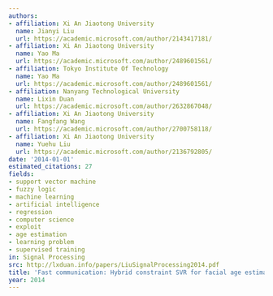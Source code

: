 ```yaml
---
authors:
- affiliation: Xi An Jiaotong University
  name: Jianyi Liu
  url: https://academic.microsoft.com/author/2143417181/
- affiliation: Xi An Jiaotong University
  name: Yao Ma
  url: https://academic.microsoft.com/author/2489601561/
- affiliation: Tokyo Institute Of Technology
  name: Yao Ma
  url: https://academic.microsoft.com/author/2489601561/
- affiliation: Nanyang Technological University
  name: Lixin Duan
  url: https://academic.microsoft.com/author/2632867048/
- affiliation: Xi An Jiaotong University
  name: Fangfang Wang
  url: https://academic.microsoft.com/author/2700758118/
- affiliation: Xi An Jiaotong University
  name: Yuehu Liu
  url: https://academic.microsoft.com/author/2136792805/
date: '2014-01-01'
estimated_citations: 27
fields:
- support vector machine
- fuzzy logic
- machine learning
- artificial intelligence
- regression
- computer science
- exploit
- age estimation
- learning problem
- supervised training
in: Signal Processing
src: http://lxduan.info/papers/LiuSignalProcessing2014.pdf
title: 'Fast communication: Hybrid constraint SVR for facial age estimation'
year: 2014
---
```


